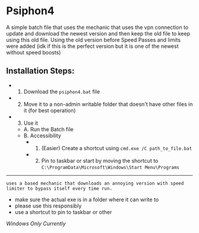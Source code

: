 # Psiphon4
A simple batch file that uses the mechanic that uses the vpn connection to update and download the newest version and then keep the old file to keep using this old file. Using the old version before Speed Passes and limits were added (idk if this is the perfect version but it is one of the newest without speed boosts)

## Installation Steps:
- 1. Download the `psiphon4.bat` file
- 2. Move it to a non-admin writable folder that doesn't have other files in it (for best operation)
- 3. Use it
  - A. Run the Batch file
  - B. Accessibility
    - 1. (Easier) Create a shortcut using `cmd.exe /C path_to_file.bat`
    - 2. Pin to taskbar or start by moving the shortcut to `C:\ProgramData\Microsoft\Windows\Start Menu\Programs`
---
`uses a based mechanic that downloads an annoying version with speed limiter to bypass itself every time run.`
- make sure the actual exe is in a folder where it can write to
- please use this responsibly
- use a shortcut to pin to taskbar or other

*Windows Only Currently*
